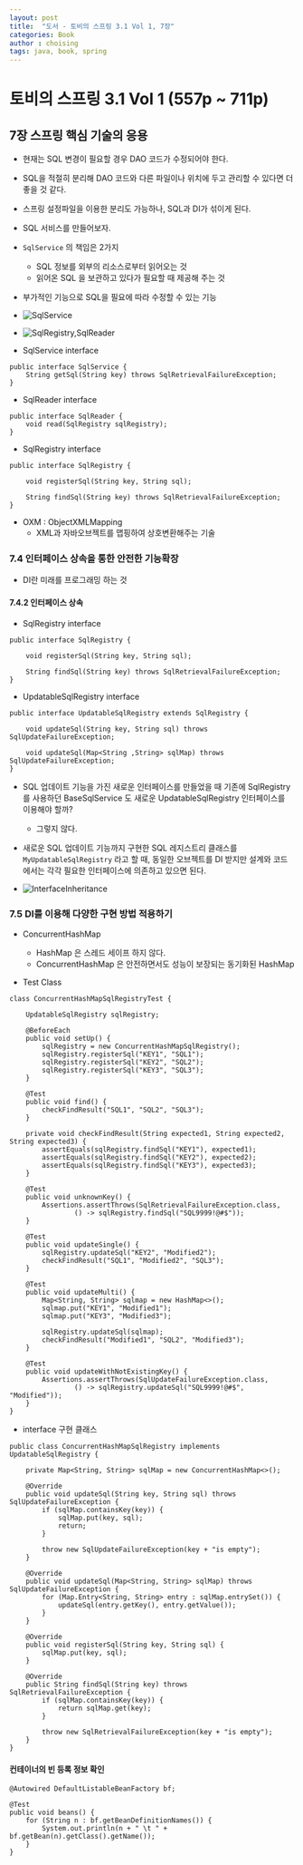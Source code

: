 ```yaml
---
layout: post
title:  "도서 - 토비의 스프링 3.1 Vol 1, 7장"
categories: Book
author : choising
tags: java, book, spring
---
```


# 토비의 스프링 3.1 Vol 1 (557p ~ 711p)

## 7장 스프링 핵심 기술의 응용

- 현재는 SQL 변경이 필요할 경우 DAO 코드가 수정되어야 한다.

- SQL을 적절히 분리해 DAO 코드와 다른 파일이나 위치에 두고 관리할 수 있다면 더 좋을 것 같다.

- 스프링 설정파일을 이용한 분리도 가능하나, SQL과 DI가 섞이게 된다.

- SQL 서비스를 만들어보자.

- `SqlService` 의 책임은 2가지
    - SQL 정보를 외부의 리소스로부터 읽어오는 것
    - 읽어온 SQL 을 보관하고 있다가 필요할 때 제공해 주는 것

- 부가적인 기능으로 SQL을 필요에 따라 수정할 수 있는 기능

- ![SqlService](https://github.com/Oraindrop/oraindrop.github.io/blob/master/assets/_img/SqlService.png?raw=true)
- ![SqlRegistry,SqlReader](https://github.com/Oraindrop/oraindrop.github.io/blob/master/assets/_img/SqlRegistry,SqlReader.png?raw=true)

- SqlService interface

```
public interface SqlService {
    String getSql(String key) throws SqlRetrievalFailureException;
}
```

- SqlReader interface

```
public interface SqlReader {
    void read(SqlRegistry sqlRegistry);
}
```

- SqlRegistry interface

```
public interface SqlRegistry {

    void registerSql(String key, String sql);

    String findSql(String key) throws SqlRetrievalFailureException;
}
```

- OXM : ObjectXMLMapping
    - XML과 자바오브젝트를 맵핑하여 상호변환해주는 기술

### 7.4 인터페이스 상속을 통한 안전한 기능확장

- DI란 미래를 프로그래밍 하는 것

#### 7.4.2 인터페이스 상속

- SqlRegistry interface

```
public interface SqlRegistry {

    void registerSql(String key, String sql);

    String findSql(String key) throws SqlRetrievalFailureException;
}
```

- UpdatableSqlRegistry interface

```
public interface UpdatableSqlRegistry extends SqlRegistry {

    void updateSql(String key, String sql) throws SqlUpdateFailureException;

    void updateSql(Map<String ,String> sqlMap) throws SqlUpdateFailureException;
}
```

- SQL 업데이트 기능을 가진 새로운 인터페이스를 만들었을 때 기존에 SqlRegistry 를 사용하던 BaseSqlService 도 새로운 UpdatableSqlRegistry 인터페이스를 이용해야 할까?
    - 그렇지 않다.

- 새로운 SQL 업데이트 기능까지 구현한 SQL 레지스트리 클래스를 `MyUpdatableSqlRegistry` 라고 할 때, 동일한 오브젝트를 DI 받지만 설계와 코드에서는 각각 필요한 인터페이스에 의존하고 있으면 된다.

- ![InterfaceInheritance](https://github.com/Oraindrop/oraindrop.github.io/blob/master/assets/_img/InterfaceInheritance.png?raw=true)

### 7.5 DI를 이용해 다양한 구현 방법 적용하기

- ConcurrentHashMap 
    - HashMap 은 스레드 세이프 하지 않다.
    - ConcurrentHashMap 은 안전하면서도 성능이 보장되는 동기화된 HashMap

- Test Class

```
class ConcurrentHashMapSqlRegistryTest {

    UpdatableSqlRegistry sqlRegistry;

    @BeforeEach
    public void setUp() {
        sqlRegistry = new ConcurrentHashMapSqlRegistry();
        sqlRegistry.registerSql("KEY1", "SQL1");
        sqlRegistry.registerSql("KEY2", "SQL2");
        sqlRegistry.registerSql("KEY3", "SQL3");
    }

    @Test
    public void find() {
        checkFindResult("SQL1", "SQL2", "SQL3");
    }

    private void checkFindResult(String expected1, String expected2, String expected3) {
        assertEquals(sqlRegistry.findSql("KEY1"), expected1);
        assertEquals(sqlRegistry.findSql("KEY2"), expected2);
        assertEquals(sqlRegistry.findSql("KEY3"), expected3);
    }

    @Test
    public void unknownKey() {
        Assertions.assertThrows(SqlRetrievalFailureException.class,
                () -> sqlRegistry.findSql("SQL9999!@#$"));
    }

    @Test
    public void updateSingle() {
        sqlRegistry.updateSql("KEY2", "Modified2");
        checkFindResult("SQL1", "Modified2", "SQL3");
    }

    @Test
    public void updateMulti() {
        Map<String, String> sqlmap = new HashMap<>();
        sqlmap.put("KEY1", "Modified1");
        sqlmap.put("KEY3", "Modified3");

        sqlRegistry.updateSql(sqlmap);
        checkFindResult("Modified1", "SQL2", "Modified3");
    }

    @Test
    public void updateWithNotExistingKey() {
        Assertions.assertThrows(SqlUpdateFailureException.class,
                () -> sqlRegistry.updateSql("SQL9999!@#$", "Modified"));
    }
}
```

- interface 구현 클래스

```
public class ConcurrentHashMapSqlRegistry implements UpdatableSqlRegistry {

    private Map<String, String> sqlMap = new ConcurrentHashMap<>();

    @Override
    public void updateSql(String key, String sql) throws SqlUpdateFailureException {
        if (sqlMap.containsKey(key)) {
            sqlMap.put(key, sql);
            return;
        }

        throw new SqlUpdateFailureException(key + "is empty");
    }

    @Override
    public void updateSql(Map<String, String> sqlMap) throws SqlUpdateFailureException {
        for (Map.Entry<String, String> entry : sqlMap.entrySet()) {
            updateSql(entry.getKey(), entry.getValue());
        }
    }

    @Override
    public void registerSql(String key, String sql) {
        sqlMap.put(key, sql);
    }

    @Override
    public String findSql(String key) throws SqlRetrievalFailureException {
        if (sqlMap.containsKey(key)) {
            return sqlMap.get(key);
        }

        throw new SqlRetrievalFailureException(key + "is empty");
    }
}
```

#### 컨테이너의 빈 등록 정보 확인

```
@Autowired DefaultListableBeanFactory bf;

@Test
public void beans() {
    for (String n : bf.getBeanDefinitionNames()) {
        System.out.println(n + " \t " + bf.getBean(n).getClass().getName());
    }
}
```
